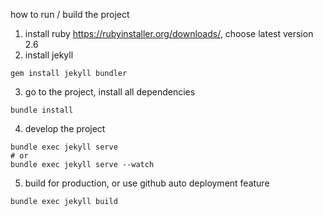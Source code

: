 how to run / build the project
1. install ruby https://rubyinstaller.org/downloads/, choose latest version 2.6
2. install jekyll
```shell
gem install jekyll bundler
```
3. go to the project, install all dependencies
```shell
bundle install
```
4. develop the project
```shell
bundle exec jekyll serve
# or
bundle exec jekyll serve --watch
```
5. build for production, or use github auto deployment feature
```shell
bundle exec jekyll build

```
